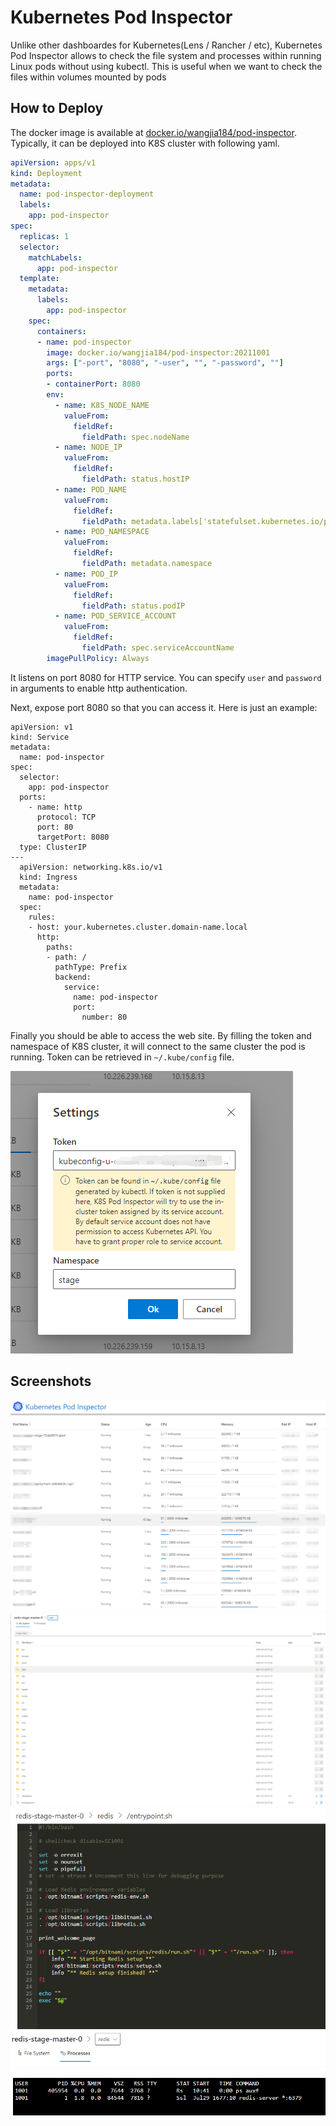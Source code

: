 # Kubernetes Pod Inspector

Unlike other dashboardes for Kubernetes(Lens / Rancher / etc), Kubernetes Pod Inspector allows to check the file system and processes within running Linux pods without using kubectl. 
This is useful when we want to check the files within volumes mounted by pods


## How to Deploy


The docker image is available at [docker.io/wangjia184/pod-inspector](https://hub.docker.com/repository/docker/wangjia184/pod-inspector). 
Typically, it can be deployed into K8S cluster with following yaml.

```yaml
apiVersion: apps/v1
kind: Deployment
metadata:
  name: pod-inspector-deployment
  labels:
    app: pod-inspector
spec:
  replicas: 1
  selector:
    matchLabels:
      app: pod-inspector
  template:
    metadata:
      labels:
        app: pod-inspector
    spec:
      containers:
      - name: pod-inspector
        image: docker.io/wangjia184/pod-inspector:20211001
        args: ["-port", "8080", "-user", "", "-password", ""]
        ports:
        - containerPort: 8080 
        env:
          - name: K8S_NODE_NAME
            valueFrom:
              fieldRef:
                fieldPath: spec.nodeName
          - name: NODE_IP
            valueFrom:
              fieldRef:
                fieldPath: status.hostIP
          - name: POD_NAME
            valueFrom:
              fieldRef:
                fieldPath: metadata.labels['statefulset.kubernetes.io/pod-name']
          - name: POD_NAMESPACE
            valueFrom:
              fieldRef:
                fieldPath: metadata.namespace
          - name: POD_IP
            valueFrom:
              fieldRef:
                fieldPath: status.podIP
          - name: POD_SERVICE_ACCOUNT
            valueFrom:
              fieldRef:
                fieldPath: spec.serviceAccountName
        imagePullPolicy: Always
```

It listens on port 8080 for HTTP service. You can specify `user` and `password` in arguments to enable http authentication.

Next, expose port 8080 so that you can access it. Here is just an example:

```
apiVersion: v1
kind: Service
metadata:
  name: pod-inspector
spec:
  selector:
    app: pod-inspector
  ports:
    - name: http
      protocol: TCP
      port: 80
      targetPort: 8080
  type: ClusterIP
---
  apiVersion: networking.k8s.io/v1
  kind: Ingress
  metadata:
    name: pod-inspector
  spec:
    rules:
    - host: your.kubernetes.cluster.domain-name.local
      http:
        paths:
        - path: /
          pathType: Prefix
          backend:
            service:
              name: pod-inspector
              port:
                number: 80

```

Finally you should be able to access the web site. By filling the token and namespace of K8S cluster, it will connect to the same cluster the pod is running.  Token can be retrieved in `~/.kube/config` file.

![](0.png)

## Screenshots
![](1.png)
![](2.png)
![](3.png)
![](4.png)

